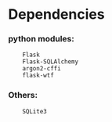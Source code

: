 # Dependencies
### python modules:
		Flask
		Flask-SQLAlchemy
		argon2-cffi
		flask-wtf
### Others:
		SQLite3
